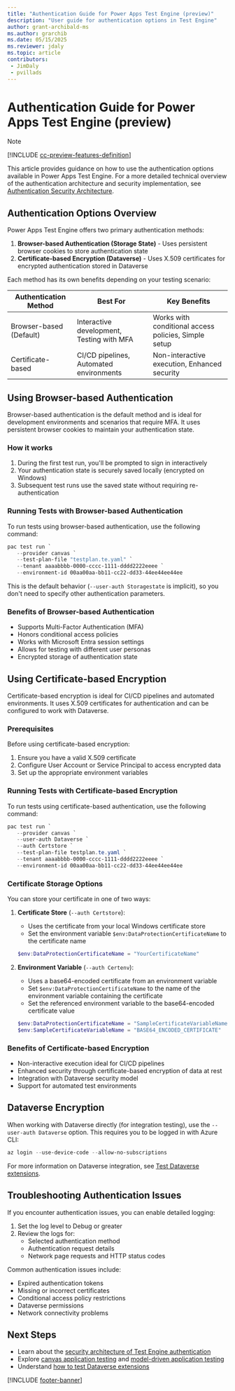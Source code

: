 ```yaml
---
title: "Authentication Guide for Power Apps Test Engine (preview)"
description: "User guide for authentication options in Test Engine"
author: grant-archibald-ms
ms.author: grarchib
ms.date: 05/15/2025
ms.reviewer: jdaly
ms.topic: article
contributors:
 - JimDaly
 - pvillads
---
```


# Authentication Guide for Power Apps Test Engine (preview)

> [!NOTE]
> [!INCLUDE [cc-preview-features-definition](../includes/cc-preview-features-definition.md)]

This article provides guidance on how to use the authentication options available in Power Apps Test Engine. For a more detailed technical overview of the authentication architecture and security implementation, see [Authentication Security Architecture](./authentication-security.md).

## Authentication Options Overview

Power Apps Test Engine offers two primary authentication methods:

1. **Browser-based Authentication (Storage State)** - Uses persistent browser cookies to store authentication state
2. **Certificate-based Encryption (Dataverse)** - Uses X.509 certificates for encrypted authentication stored in Dataverse

Each method has its own benefits depending on your testing scenario:

| Authentication Method | Best For | Key Benefits |
|----------------------|----------|-------------|
| Browser-based (Default) | Interactive development, Testing with MFA | Works with conditional access policies, Simple setup |
| Certificate-based | CI/CD pipelines, Automated environments | Non-interactive execution, Enhanced security |

## Using Browser-based Authentication

Browser-based authentication is the default method and is ideal for development environments and scenarios that require MFA. It uses persistent browser cookies to maintain your authentication state.

### How it works

1. During the first test run, you'll be prompted to sign in interactively
2. Your authentication state is securely saved locally (encrypted on Windows)
3. Subsequent test runs use the saved state without requiring re-authentication

### Running Tests with Browser-based Authentication

To run tests using browser-based authentication, use the following command:

```powershell
pac test run `
   --provider canvas `
   --test-plan-file "testplan.te.yaml" `
   --tenant aaaabbbb-0000-cccc-1111-dddd2222eeee `
   --environment-id 00aa00aa-bb11-cc22-dd33-44ee44ee44ee
```

This is the default behavior (`--user-auth Storagestate` is implicit), so you don't need to specify other authentication parameters.

### Benefits of Browser-based Authentication

- Supports Multi-Factor Authentication (MFA)
- Honors conditional access policies
- Works with Microsoft Entra session settings
- Allows for testing with different user personas
- Encrypted storage of authentication state

## Using Certificate-based Encryption

Certificate-based encryption is ideal for CI/CD pipelines and automated environments. It uses X.509 certificates for authentication and can be configured to work with Dataverse.

### Prerequisites

Before using certificate-based encryption:

1. Ensure you have a valid X.509 certificate
2. Configure User Account or Service Principal to access encrypted data
3. Set up the appropriate environment variables

### Running Tests with Certificate-based Encryption

To run tests using certificate-based authentication, use the following command:

```powershell
pac test run `
   --provider canvas `
   --user-auth Dataverse `
   --auth Certstore `
   --test-plan-file testplan.te.yaml `
   --tenant aaaabbbb-0000-cccc-1111-dddd2222eeee `
   --environment-id 00aa00aa-bb11-cc22-dd33-44ee44ee44ee
```

### Certificate Storage Options

You can store your certificate in one of two ways:

1. **Certificate Store** (`--auth Certstore`):
   - Uses the certificate from your local Windows certificate store
   - Set the environment variable `$env:DataProtectionCertificateName` to the certificate name

   ```powershell
   $env:DataProtectionCertificateName = "YourCertificateName"
   ```

2. **Environment Variable** (`--auth Certenv`):
   - Uses a base64-encoded certificate from an environment variable
   - Set `$env:DataProtectionCertificateName` to the name of the environment variable containing the certificate
   - Set the referenced environment variable to the base64-encoded certificate value

   ```powershell
   $env:DataProtectionCertificateName = "SampleCertificateVariableName"
   $env:SampleCertificateVariableName = "BASE64_ENCODED_CERTIFICATE"
   ```

### Benefits of Certificate-based Encryption

- Non-interactive execution ideal for CI/CD pipelines
- Enhanced security through certificate-based encryption of data at rest
- Integration with Dataverse security model
- Support for automated test environments

## Dataverse Encryption

When working with Dataverse directly (for integration testing), use the `--user-auth Dataverse` option. This requires you to be logged in with Azure CLI:

```powershell
az login --use-device-code --allow-no-subscriptions
```

For more information on Dataverse integration, see [Test Dataverse extensions](./dataverse.md).

## Troubleshooting Authentication Issues

If you encounter authentication issues, you can enable detailed logging:

1. Set the log level to Debug or greater
2. Review the logs for:
   - Selected authentication method
   - Authentication request details
   - Network page requests and HTTP status codes

Common authentication issues include:

- Expired authentication tokens
- Missing or incorrect certificates
- Conditional access policy restrictions
- Dataverse permissions
- Network connectivity problems

## Next Steps

- Learn about the [security architecture of Test Engine authentication](./authentication-security.md)
- Explore [canvas application testing](./canvas-application.md) and [model-driven application testing](./model-driven-application.md)
- Understand [how to test Dataverse extensions](./dataverse.md)

[!INCLUDE [footer-banner](../includes/footer-banner.md)]
